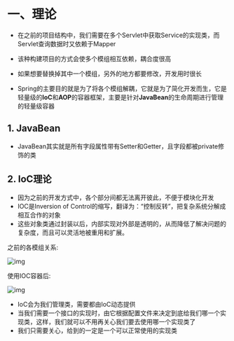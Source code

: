 # 一、理论

- 在之前的项目结构中，我们需要在多个Servlet中获取Service的实现类，而Servlet查询数据时又依赖于Mapper

- 该种构建项目的方式会使多个模组相互依赖，耦合度很高
- 如果想要替换掉其中一个模组，另外的地方都要修改，开发用时很长
- Spring的主要目的就是为了将各个模组解耦，它就是为了简化开发而生，它是轻量级的**IoC**和**AOP**的容器框架，主要是针对**JavaBean**的生命周期进行管理的轻量级容器



## 1. JavaBean

- JavaBean其实就是所有字段属性带有Setter和Getter，且字段都被private修饰的类







## 2. IoC理论

- 因为之前的开发方式中，各个部分间都无法离开彼此，不便于模块化开发
- IOC是Inversion of Control的缩写，翻译为：“控制反转”，把复杂系统分解成相互合作的对象
- 这些对象类通过封装以后，内部实现对外部是透明的，从而降低了解决问题的复杂度，而且可以灵活地被重用和扩展。



之前的各模组关系:

![img](https://images0.cnblogs.com/blog/281227/201305/30130748-488045b61d354b019a088b9cb7fc2d73.png)



使用IOC容器后:

![img](https://images0.cnblogs.com/blog/281227/201305/30131727-a8268fe6370049028078e6b8a1cbc88f.png)



- IoC会为我们管理类，需要都由IoC动态提供
- 当我们需要一个接口的实现时，由它根据配置文件来决定到底给我们哪一个实现类，这样，我们就可以不用再关心我们要去使用哪一个实现类了
- 我们只需要关心，给到的一定是一个可以正常使用的实现类

